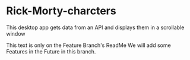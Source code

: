 # Rick-Morty-charcters
This desktop app gets data from an API and displays them in a scrollable window

This text is only on the Feature Branch's ReadMe We will add some Features in the Future in this branch.